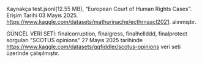 Kaynakça
test.jsonl(12.55 MB), “European Court of Human Rights Cases”. Erişim Tarihi 03 Mayıs 2025. https://www.kaggle.com/datasets/mathurinache/ecthrnaacl2021. alınmıştır.

GÜNCEL VERİ SETİ:
finalcorruption, finalgress, finalhellddd, finalprotect sorguları "SCOTUS opinions" 27 Mayıs 2025 tarihinde https://www.kaggle.com/datasets/gqfiddler/scotus-opinions veri seti üzerinde çalışılmıştır.
